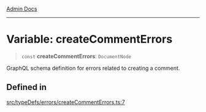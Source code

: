 [Admin Docs](/)

***

# Variable: createCommentErrors

> `const` **createCommentErrors**: `DocumentNode`

GraphQL schema definition for errors related to creating a comment.

## Defined in

[src/typeDefs/errors/createCommentErrors.ts:7](https://github.com/Suyash878/talawa-api/blob/cfd688207611ba245c99edd8dbaccb2cdbf6a043/src/typeDefs/errors/createCommentErrors.ts#L7)

